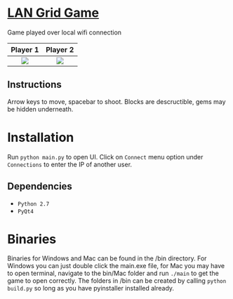 # [LAN Grid Game](https://www.youtube.com/watch?v=hrKXdNcnNQw)
Game played over local wifi connection

Player 1                   |  Player 2
:-------------------------:|:-------------------------:
![](https://github.com/bfaure/wifi_grid_game/blob/master/resources/pictures/screenshot_mac.png)  |  ![](https://github.com/bfaure/wifi_grid_game/blob/master/resources/pictures/screenshot_windows.PNG)

## Instructions
Arrow keys to move, spacebar to shoot. Blocks are descructible, gems may be hidden underneath. 

# Installation
Run `python main.py` to open UI. Click on `Connect` menu option under `Connections` to enter the IP of another user.

## Dependencies
*  `Python 2.7`
* `PyQt4`

# Binaries
Binaries for Windows and Mac can be found in the /bin directory. For Windows you can just double click the main.exe file, for Mac you may have to open terminal, navigate to the bin/Mac folder and run `./main` to get the game to open correctly. The folders in /bin can be created by calling `python build.py` so long as you have pyinstaller installed already.
